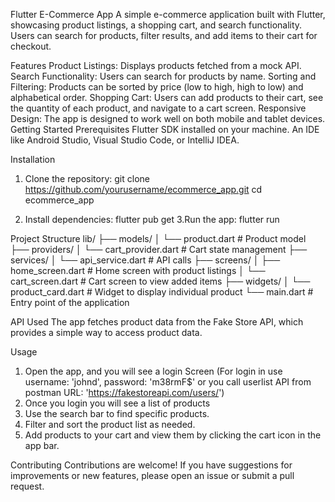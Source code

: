 Flutter E-Commerce App
A simple e-commerce application built with Flutter, showcasing product listings, a shopping cart, and search functionality. Users can search for products, filter results, and add items to their cart for checkout.

Features
Product Listings: Displays products fetched from a mock API.
Search Functionality: Users can search for products by name.
Sorting and Filtering: Products can be sorted by price (low to high, high to low) and alphabetical order.
Shopping Cart: Users can add products to their cart, see the quantity of each product, and navigate to a cart screen.
Responsive Design: The app is designed to work well on both mobile and tablet devices.
Getting Started
Prerequisites
Flutter SDK installed on your machine.
An IDE like Android Studio, Visual Studio Code, or IntelliJ IDEA.

Installation
1. Clone the repository:
git clone https://github.com/yourusername/ecommerce_app.git
cd ecommerce_app

2. Install dependencies:
   flutter pub get
3.Run the app:
flutter run

Project Structure
lib/
├── models/
│   └── product.dart          # Product model
├── providers/
│   └── cart_provider.dart     # Cart state management
├── services/
│   └── api_service.dart       # API calls
├── screens/
│   ├── home_screen.dart       # Home screen with product listings
│   └── cart_screen.dart       # Cart screen to view added items
├── widgets/
│   └── product_card.dart       # Widget to display individual product
└── main.dart                  # Entry point of the application

API Used
The app fetches product data from the Fake Store API, which provides a simple way to access product data.

Usage
1. Open the app, and you will see a login Screen (For login in use username: 'johnd', password: 'm38rmF$' or you call userlist API from postman URL: 'https://fakestoreapi.com/users/')
2. Once you login you will see a list of products
3. Use the search bar to find specific products.
4. Filter and sort the product list as needed.
5. Add products to your cart and view them by clicking the cart icon in the app bar.

Contributing
Contributions are welcome! If you have suggestions for improvements or new features, please open an issue or submit a pull request.
